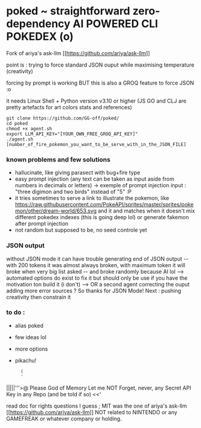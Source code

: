 # poked ~ straightforward zero-dependency AI POWERED CLI POKEDEX (o)

Fork of ariya's ask-llm [[https://github.com/ariya/ask-llm]]

point is : trying to force standard JSON ouput while maximising temperature (creativity)

forcing by prompt is working BUT this is also a GROQ feature to force JSON :o

it needs  Linux Shell + Python version v3.10 or higher (JS GO and CLJ are pretty artefacts for art colors stats and references)

```
git clone https://github.com/GG-off/poked/
cd poked
chmod +x agent.sh
export LLM_API_KEY="[YOUR_OWN_FREE_GROQ_API_KEY]"
./agent.sh [number_of_fire_pokemon_you_want_to_be_serve_with_in_the_JSON_FILE]
```

### known problems and few solutions
- hallucinate, like giving parasect with bug+fire type
- easy prompt injection (any text can be taken as input aside from numbers in decimals or letters) -> 
exemple of prompt injection input : "three digimon and two birds" instead of "5" :P
- it tries sometimes to serve a link to illustrate the pokemon, like https://raw.githubusercontent.com/PokeAPI/sprites/master/sprites/pokemon/other/dream-world/653.svg and it and matches when it doesn't mix different pokedex indexes (this is going deep lol) or generate fakemon after prompt injection
- not random but supposed to be, no seed controle yet

### JSON output
without JSON mode it can have trouble generating end of JSON output -- with 200 tokens it was almost always broken, with maximum token it will broke when very big list asked -- and broke randomly because AI lol --> automated options do exist to fix it but should only be use if you have the motivation ton build it (i don't) --> OR a second agent correcting the ouput adding more error sources ? So thanks for JSON Mode!
Next : pushing creativity then constrain it

### to do :
- alias poked
- few ideas lol
- more options
- pikachu!

        (
        '
|||||'''>@
Please God of Memory Let me NOT Forget, never, any
Secret API Key in any Repo (and be told if so) <<'

read doc for rights questions I guess ; MIT was the one of ariya's ask-llm [[https://github.com/ariya/ask-llm]]
NOT related to NINTENDO or any GAMEFREAK or whatever company or holding.
